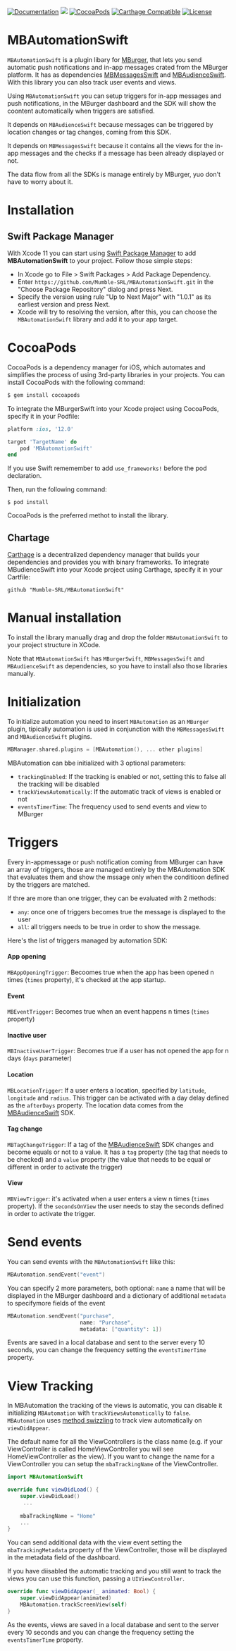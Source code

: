 [![Documentation](https://img.shields.io/badge/documentation-100%25-brightgreen.svg)](https://github.com/Mumble-SRL/MBAutomationSwift/tree/master/docs)
[![](https://img.shields.io/badge/SPM-supported-DE5C43.svg?style=flat)](https://swift.org/package-manager/)
[![CocoaPods](https://img.shields.io/badge/pod-v0.1.3-blue.svg)](https://cocoapods.org)
[![Carthage Compatible](https://img.shields.io/badge/Carthage-compatible-4BC51D.svg?style=flat)](https://github.com/Carthage/Carthage)
[![License](https://img.shields.io/badge/License-Apache%202.0-yellow.svg)](LICENSE)

# MBAutomationSwift

`MBAutomationSwift` is a plugin libary for [MBurger](https://mburger.cloud), that lets you send automatic push notifications and in-app messages crated from the MBurger platform. It has as dependencies [MBMessagesSwift](https://github.com/Mumble-SRL/MBMessagesSwift) and [MBAudienceSwift](https://github.com/Mumble-SRL/MBAudienceSwift). With this library you can also track user events and views.

Using `MBAutomationSwift` you can setup triggers for in-app messages and push notifications, in the MBurger dashboard and the SDK will show the coontent automatically when triggers are satisfied. 

It depends on `MBAudienceSwift` because messages can be triggered by location changes or tag changes, coming from this SDK.

It depends on `MBMessagesSwift` because it contains all the views for the in-app messages and the checks if a message has been already displayed or not.

The data flow from all the SDKs is manage entirely by MBurger, yuo don't have to worry about it.

# Installation

## Swift Package Manager

With Xcode 11 you can start using [Swift Package Manager](https://swift.org/package-manager/) to add **MBAutomationSwift** to your project. Follow those simple steps:

* In Xcode go to File > Swift Packages > Add Package Dependency.
* Enter `https://github.com/Mumble-SRL/MBAutomationSwift.git` in the "Choose Package Repository" dialog and press Next.
* Specify the version using rule "Up to Next Major" with "1.0.1" as its earliest version and press Next.
* Xcode will try to resolving the version, after this, you can choose the `MBAutomationSwift` library and add it to your app target.

# CocoaPods

CocoaPods is a dependency manager for iOS, which automates and simplifies the process of using 3rd-party libraries in your projects. You can install CocoaPods with the following command:

```ruby
$ gem install cocoapods
```

To integrate the MBurgerSwift into your Xcode project using CocoaPods, specify it in your Podfile:

```ruby
platform :ios, '12.0'

target 'TargetName' do
    pod 'MBAutomationSwift'
end
```

If you use Swift rememember to add `use_frameworks!` before the pod declaration.


Then, run the following command:

```
$ pod install
```

CocoaPods is the preferred methot to install the library.

## Chartage
[Carthage](https://github.com/Carthage/Carthage) is a decentralized dependency manager that builds your dependencies and provides you with binary frameworks. To integrate MBudienceSwift into your Xcode project using Carthage, specify it in your Cartfile:

```
github "Mumble-SRL/MBAutomationSwift"
```

# Manual installation

To install the library manually drag and drop the folder `MBAutomationSwift` to your project structure in XCode. 

Note that `MBAutomationSwift` has `MBurgerSwift`, `MBMessagesSwift` and `MBAudienceSwift` as dependencies, so you have to install also those libraries manually.

# Initialization

To initialize automation you need to insert `MBAutomation` as an `MBurger` plugin, tipically automation is used in conjunction with the `MBMessagesSwift` and `MBAudienceSwift` plugins.

``` swift
MBManager.shared.plugins = [MBAutomation(), ... other plugins]
```

MBAutomation can bbe initialized with 3 optional parameters:

* `trackingEnabled`: If the tracking is enabled or not, setting this to false all the tracking will be disabled
* `trackViewsAutomatically`: If the automatic track of views is enabled or not
* `eventsTimerTime`: The frequency used to send events and view to MBurger

# Triggers

Every in-appmessage or push notification coming from MBurger can have an array of triggers, those are managed entirely by the MBAutomation SDK that evaluates them and show the mssage only when the conditioon defined by the triggers are matched. 

If thre are more than one trigger, they can be evaluated with 2 methods:

* `any`: once one of triggers becomes true the message is displayed to the user
* `all`: all triggers needs to be true in order to show the message.

Here's the list of triggers managed by automation SDK:


#### App opening

`MBAppOpeningTrigger`: Becoomes true when the app has been opened n times (`times` property), it's checked at the app startup.


#### Event

`MBEventTrigger`: Becomes true when an event happens n times (`times` property)

#### Inactive user

`MBInactiveUserTrigger`: Becomes true if a user has not opened the app for n days (`days` parameter)

#### Location

`MBLocationTrigger`: If a user enters a location, specified by `latitude`, `longitude` and `radius`. This trigger can be activated with a day delay defined as the `afterDays` property. The location data comes from the [MBAudienceSwift](https://github.com/Mumble-SRL/MBAudienceSwift) SDK.

#### Tag change

`MBTagChangeTrigger`: If a tag of the [MBAudienceSwift](https://github.com/Mumble-SRL/MBAudienceSwift) SDK changes and become equals or not to a value. It has a `tag` property (the tag that needs to be checked) and a `value` property (the value that needs to be equal or different in order to activate the trigger)

#### View

`MBViewTrigger`: it's activated when a user enters a view n times (`times` property). If the `secondsOnView` the user needs to stay the seconds defined in order to activate the trigger.

# Send events

You can send events with the `MBAutomationSwift` liike this:

``` swift
MBAutomation.sendEvent("event")
```

You can specify 2 more parameters, both optional: `name` a name that will be displayed in the MBurger dashboard and a dictionary of additional `metadata` to specifymore fields of the event

``` swift
MBAutomation.sendEvent("purchase",
                       name: "Purchase",
                       metadata: ["quantity": 1])
```

Events are saved in a local database and sent to the server every 10 seconds, you can change the frequency setting the `eventsTimerTime` property.

# View Tracking

In MBAutomation the tracking of the views is automatic, you can disable it initializing `MBAutomation` with `trackViewsAutomatically` to `false`. `MBAutomation` uses [method swizzling](https://nshipster.com/method-swizzling/) to track view automatically on `viewDidAppear`. 

The default name for all the ViewControllers is the class name (e.g. if your ViewController is called HomeViewController you will see HomeViewController as the view). If you want to change the name for a ViewController you can setup the `mbaTrackingName` of the ViewController.

``` swift
import MBAutomationSwift

override func viewDidLoad() {
    super.viewDidLoad()
	 ...
	         
    mbaTrackingName = "Home"
    ...
}

```

You can send additional data with the view event setting the `mbaTrackingMetadata` property of the ViewController, those will be displayed in the metadata field of the dashboard.

If you have diisabled the automatic tracking and you still want to track the views you can use this function, passing a `UIViewController`.


``` swift
override func viewDidAppear(_ animated: Bool) {
    super.viewDidAppear(animated)
    MBAutomation.trackScreenView(self)
}
```

As the events, views are saved in a local database and sent to the server every 10 seconds and you can change the frequency setting the `eventsTimerTime` property.

